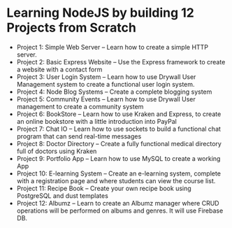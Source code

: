 Learning NodeJS by building 12 Projects from Scratch
======
+ Project 1: Simple Web Server – Learn how to create a simple HTTP server.
+ Project 2: Basic Express Website – Use the Express framework to create a website with a contact form
+ Project 3: User Login System – Learn how to use Drywall User Management system to create a functional user login system.
+ Project 4: Node Blog Systems – Create a complete blogging system
+ Project 5: Community Events – Learn how to use Drywall User management to create a community system
+ Project 6: BookStore – Learn how to use Kraken and Express, to create an online bookstore with a little introduction into PayPal
+ Project 7: Chat IO – Learn how to use sockets to build a functional chat program that can send real-time messages
+ Project 8: Doctor Directory – Create a fully functional medical directory full of doctors using Kraken
+ Project 9: Portfolio App – Learn how to use MySQL to create a working App
+ Project 10: E-learning System – Create an e-learning system, complete with a registration page and where students can view the course list.
+ Project 11: Recipe Book – Create your own recipe book using PostgreSQL and dust templates
+ Project 12: Albumz – Learn to create an Albumz manager where CRUD operations will be performed on albums and genres. It will use Firebase DB.
